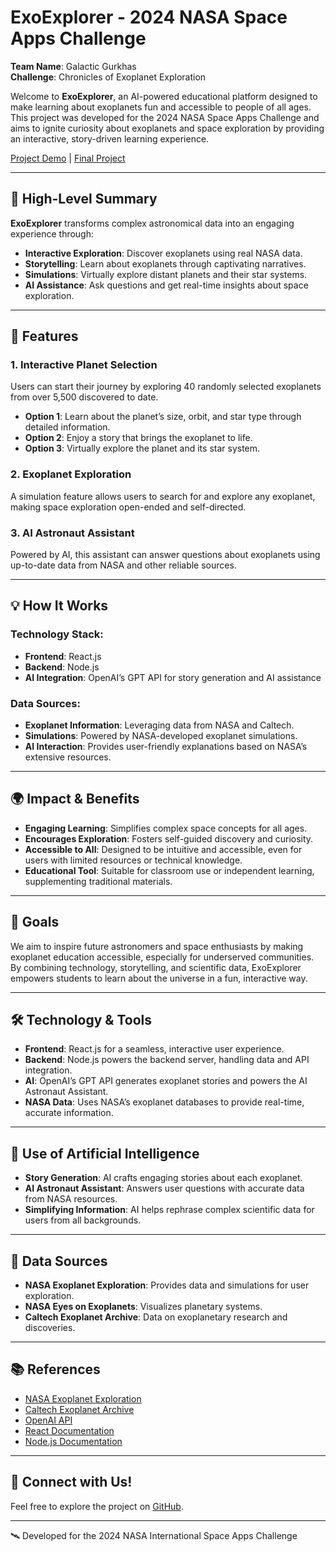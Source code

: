 
# ExoExplorer - 2024 NASA Space Apps Challenge

**Team Name**: Galactic Gurkhas  
**Challenge**: Chronicles of Exoplanet Exploration

Welcome to **ExoExplorer**, an AI-powered educational platform designed to make learning about exoplanets fun and accessible to people of all ages. This project was developed for the 2024 NASA Space Apps Challenge and aims to ignite curiosity about exoplanets and space exploration by providing an interactive, story-driven learning experience.

[Project Demo](https://www.youtube.com/watch?v=eaM6pPpH1lg) | [Final Project](https://exoexplorer.earth/)

---

## 🚀 High-Level Summary

**ExoExplorer** transforms complex astronomical data into an engaging experience through:

- **Interactive Exploration**: Discover exoplanets using real NASA data.
- **Storytelling**: Learn about exoplanets through captivating narratives.
- **Simulations**: Virtually explore distant planets and their star systems.
- **AI Assistance**: Ask questions and get real-time insights about space exploration.

---

## 🌟 Features

### 1. Interactive Planet Selection
Users can start their journey by exploring 40 randomly selected exoplanets from over 5,500 discovered to date.

- **Option 1**: Learn about the planet’s size, orbit, and star type through detailed information.
- **Option 2**: Enjoy a story that brings the exoplanet to life.
- **Option 3**: Virtually explore the planet and its star system.

### 2. Exoplanet Exploration
A simulation feature allows users to search for and explore any exoplanet, making space exploration open-ended and self-directed.

### 3. AI Astronaut Assistant
Powered by AI, this assistant can answer questions about exoplanets using up-to-date data from NASA and other reliable sources.

---

## 💡 How It Works

### Technology Stack:
- **Frontend**: React.js
- **Backend**: Node.js
- **AI Integration**: OpenAI’s GPT API for story generation and AI assistance

### Data Sources:
- **Exoplanet Information**: Leveraging data from NASA and Caltech.
- **Simulations**: Powered by NASA-developed exoplanet simulations.
- **AI Interaction**: Provides user-friendly explanations based on NASA’s extensive resources.

---

## 🌍 Impact & Benefits

- **Engaging Learning**: Simplifies complex space concepts for all ages.
- **Encourages Exploration**: Fosters self-guided discovery and curiosity.
- **Accessible to All**: Designed to be intuitive and accessible, even for users with limited resources or technical knowledge.
- **Educational Tool**: Suitable for classroom use or independent learning, supplementing traditional materials.

---

## 🎯 Goals

We aim to inspire future astronomers and space enthusiasts by making exoplanet education accessible, especially for underserved communities. By combining technology, storytelling, and scientific data, ExoExplorer empowers students to learn about the universe in a fun, interactive way.

---

## 🛠️ Technology & Tools

- **Frontend**: React.js for a seamless, interactive user experience.
- **Backend**: Node.js powers the backend server, handling data and API integration.
- **AI**: OpenAI’s GPT API generates exoplanet stories and powers the AI Astronaut Assistant.
- **NASA Data**: Uses NASA’s exoplanet databases to provide real-time, accurate information.
  
---

## 🤖 Use of Artificial Intelligence

- **Story Generation**: AI crafts engaging stories about each exoplanet.
- **AI Astronaut Assistant**: Answers user questions with accurate data from NASA resources.
- **Simplifying Information**: AI helps rephrase complex scientific data for users from all backgrounds.

---

## 🔭 Data Sources

- **NASA Exoplanet Exploration**: Provides data and simulations for user exploration.
- **NASA Eyes on Exoplanets**: Visualizes planetary systems.
- **Caltech Exoplanet Archive**: Data on exoplanetary research and discoveries.
  
---

## 📚 References

- [NASA Exoplanet Exploration](https://exoplanets.nasa.gov/)
- [Caltech Exoplanet Archive](https://exoplanetarchive.ipac.caltech.edu/)
- [OpenAI API](https://openai.com/)
- [React Documentation](https://reactjs.org/docs/getting-started.html)
- [Node.js Documentation](https://nodejs.org/en/docs/)

---

## 📧 Connect with Us!

Feel free to explore the project on [GitHub](https://github.com/Romansth/exoplanet-explorer).

---

🛰️ Developed for the 2024 NASA International Space Apps Challenge

